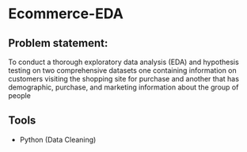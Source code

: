 # Ecommerce-EDA

## Problem statement:
To conduct a thorough exploratory data analysis (EDA) and hypothesis testing on two comprehensive datasets one containing 
information on customers visiting the shopping site for purchase and another that has demographic, purchase, 
and marketing information about the group of people

## Tools
- Python (Data Cleaning)

